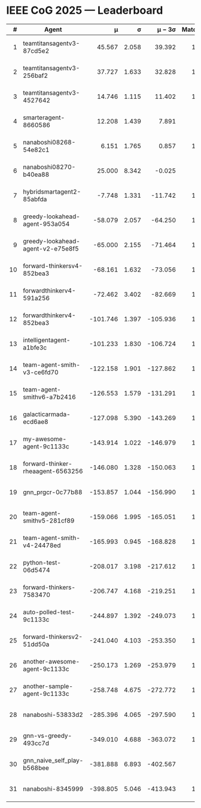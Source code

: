 # IEEE CoG 2025 — Leaderboard

| # | Agent | μ | σ | μ − 3σ | Matches | Updated |
|---:|---|---:|---:|---:|---:|---|
| 1 | teamtitansagentv3-87cd5e2 | 45.567 | 2.058 | 39.392 | 1320 | 2025-08-27 04:52 |
| 2 | teamtitansagentv3-256baf2 | 37.727 | 1.633 | 32.828 | 1260 | 2025-08-27 04:52 |
| 3 | teamtitansagentv3-4527642 | 14.746 | 1.115 | 11.402 | 1180 | 2025-08-27 04:52 |
| 4 | smarteragent-8660586 | 12.208 | 1.439 | 7.891 | 966 | 2025-08-27 04:52 |
| 5 | nanaboshi08268-54e82c1 | 6.151 | 1.765 | 0.857 | 1080 | 2025-08-27 04:52 |
| 6 | nanaboshi08270-b40ea88 | 25.000 | 8.342 | -0.025 | 20 | 2025-08-27 04:52 |
| 7 | hybridsmartagent2-85abfda | -7.748 | 1.331 | -11.742 | 1033 | 2025-08-27 04:52 |
| 8 | greedy-lookahead-agent-953a054 | -58.079 | 2.057 | -64.250 | 1258 | 2025-08-27 04:52 |
| 9 | greedy-lookahead-agent-v2-e75e8f5 | -65.000 | 2.155 | -71.464 | 1138 | 2025-08-27 04:52 |
| 10 | forward-thinkersv4-852bea3 | -68.161 | 1.632 | -73.056 | 1231 | 2025-08-27 04:52 |
| 11 | forwardthinkerv4-591a256 | -72.462 | 3.402 | -82.669 | 1018 | 2025-08-27 04:52 |
| 12 | forwardthinkerv4-852bea3 | -101.746 | 1.397 | -105.936 | 1035 | 2025-08-27 04:52 |
| 13 | intelligentagent-a1bfe3c | -101.233 | 1.830 | -106.724 | 1101 | 2025-08-27 04:52 |
| 14 | team-agent-smith-v3-ce6fd70 | -122.158 | 1.901 | -127.862 | 1340 | 2025-08-27 04:52 |
| 15 | team-agent-smithv6-a7b2416 | -126.553 | 1.579 | -131.291 | 1440 | 2025-08-27 04:52 |
| 16 | galacticarmada-ecd6ae8 | -127.098 | 5.390 | -143.269 | 1180 | 2025-08-27 04:52 |
| 17 | my-awesome-agent-9c1133c | -143.914 | 1.022 | -146.979 | 1720 | 2025-08-27 04:52 |
| 18 | forward-thinker-rheaagent-6563256 | -146.080 | 1.328 | -150.063 | 1422 | 2025-08-27 04:52 |
| 19 | gnn_prgcr-0c77b88 | -153.857 | 1.044 | -156.990 | 1040 | 2025-08-27 04:52 |
| 20 | team-agent-smithv5-281cf89 | -159.066 | 1.995 | -165.051 | 1500 | 2025-08-27 04:52 |
| 21 | team-agent-smith-v4-24478ed | -165.993 | 0.945 | -168.828 | 1220 | 2025-08-27 04:52 |
| 22 | python-test-06d5474 | -208.017 | 3.198 | -217.612 | 1000 | 2025-08-27 04:52 |
| 23 | forward-thinkers-7583470 | -206.747 | 4.168 | -219.251 | 1280 | 2025-08-27 04:52 |
| 24 | auto-polled-test-9c1133c | -244.897 | 1.392 | -249.073 | 1040 | 2025-08-27 04:52 |
| 25 | forward-thinkersv2-51dd50a | -241.040 | 4.103 | -253.350 | 1342 | 2025-08-27 04:52 |
| 26 | another-awesome-agent-9c1133c | -250.173 | 1.269 | -253.979 | 1380 | 2025-08-27 04:52 |
| 27 | another-sample-agent-9c1133c | -258.748 | 4.675 | -272.772 | 1360 | 2025-08-27 04:52 |
| 28 | nanaboshi-53833d2 | -285.396 | 4.065 | -297.590 | 1120 | 2025-08-27 04:52 |
| 29 | gnn-vs-greedy-493cc7d | -349.010 | 4.688 | -363.072 | 1200 | 2025-08-27 04:52 |
| 30 | gnn_naive_self_play-b568bee | -381.888 | 6.893 | -402.567 | 920 | 2025-08-27 04:52 |
| 31 | nanaboshi-8345999 | -398.805 | 5.046 | -413.943 | 1300 | 2025-08-27 04:52 |
